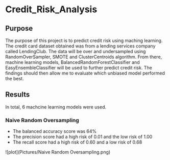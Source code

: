 # Credit_Risk_Analysis

## Purpose
The purpose of this project is to predict credit risk using maching learning. The credit card dataset obtained was from a lending services company called LendingClub. The data will be over and undersampled using RandomOverSampler, SMOTE and ClusterCentroids algorithm. From there, machine learning models, BalancedRandomForestClassifier and EasyEnsembleClassifier will be used to further predict credit risk. The findings should then allow me to evaluate which unbiased model performed the best.

## Results

In total, 6 machcine learning models were used. 

### Naive Random Oversampling
* The balanced accuracy score was 64%
* The precision score had a high risk of 0.01 and the low risk of 1.00
* The recall score had a high risk of 0.60 and a low risk of 0.68

![plot](Pictures/Naive Random Oversampling.png) 


